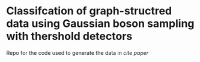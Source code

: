 # Classifcation of graph-structred data using Gaussian boson sampling with thershold detectors
Repo for the code used to generate the data in *cite paper* 
